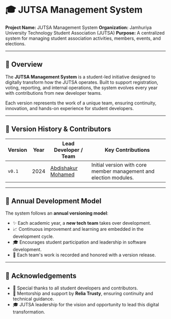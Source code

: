# 🎓 JUTSA Management System

**Project Name:** JUTSA Management System
**Organization:** Jamhuriya University Technology Student Association (JUTSA)
**Purpose:** A centralized system for managing student association activities, members, events, and elections.

---

## 📖 Overview

The **JUTSA Management System** is a student-led initiative designed to digitally transform how the JUTSA operates. Built to support registration, voting, reporting, and internal operations, the system evolves every year with contributions from new developer teams.

Each version represents the work of a unique team, ensuring continuity, innovation, and hands-on experience for student developers.


---

## 🧩 Version History & Contributors

| Version | Year | Lead Developer / Team                              | Key Contributions                                                 |
| ------- | ---- | -------------------------------------------------- | ----------------------------------------------------------------- |
| `v0.1`  | 2024 | [Abdishakur Mohamed](https://github.com/Ashakour1) | Initial version with core member management and election modules. |

---

## 🔄 Annual Development Model

The system follows an **annual versioning model**:

- ✨ Each academic year, a **new tech team** takes over development.
- 📈 Continuous improvement and learning are embedded in the development cycle.
- 🎓 Encourages student participation and leadership in software development.
- 🏅 Each team's work is recorded and honored with a version release.

---

## 🤝 Acknowledgements

- 🙌 Special thanks to all student developers and contributors.
- 💼 Mentorship and support by **Relia Trusty**, ensuring continuity and technical guidance.
- 🎓 JUTSA leadership for the vision and opportunity to lead this digital transformation.
